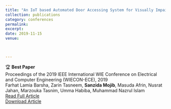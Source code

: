 ```yaml
---
title: "An IoT based Automated Door Accessing System for Visually Impaired People"
collection: publications
category: conferences
permalink: 
excerpt: 
date: 2019-11-15
venue: 


 
---
```

🏆 **Best Paper**  
Proceedings of the 2019 IEEE International WIE Conference on Electrical and Computer Engineering (WIECON-ECE), 2019  
Farhat Lamia Barsha, Zarin Tasneem, **Sanzida Mojib**, Masuda Afrin, Nusrat Jahan, Marzouka Tasnim, Umma Habiba, Muhammad Nazrul Islam  
[Read Full Article](https://ieeexplore.ieee.org/abstract/document/9019945)    
[Download Article](https://sanzidamojibluna.github.io/files/An_IoT_based_Automated_Door_Accessing_System_for_Visually_Impaired_People.pdf)
